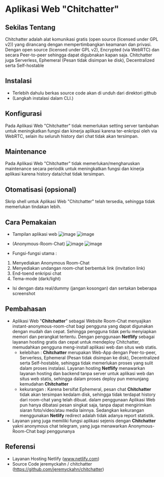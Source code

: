 # Aplikasi Web "Chitchatter"


## Sekilas Tentang

Chitchatter adalah alat komunikasi gratis (open source (licensed under GPL v2)) yang dirancang dengan mempertimbangkan keamanan dan privasi. 
Dengan open source (licensed under GPL v2), Encrypted (via WebRTC) dan secara Peer-to-peer sehingga dapat digubnakan kapan saja.
Chitchatter juga Serverless, Ephemeral (Pesan tidak disimpan ke disk), Decentralized serta Self-hostable

## Instalasi

- Terlebih dahulu berkas source code akan di unduh dari direktori github
- (Langkah instalasi dalam CLI.)


## Konfigurasi

Pada Aplikasi Web "Chitchatter" tidak memerlukan setting server tambahan untuk meningkatkan fungsi dan kinerja aplikasi karena ter-enkripsi oleh via WebRTC, selain itu seluruh history dari chat tidak akan tersimpan.


##  Maintenance
Pada Aplikasi Web "Chitchatter" tidak memerlukan/mengharuskan maintenance secara periodik untuk meningkatkan fungsi dan kinerja aplikasi karena history data/chat tidak tersimpan.


## Otomatisasi (opsional)
Skrip shell untuk Aplikasi Web "Chitchatter" telah tersedia, sehingga tidak memerlukan tindakan lebih.


## Cara Pemakaian

- Tampilan aplikasi web
![image](https://user-images.githubusercontent.com/104239245/196624435-43fb377e-7a0c-4339-8cc2-c4f84f2a81e4.png)
![image](https://user-images.githubusercontent.com/104239245/196624701-60283556-fed0-434b-a3d0-23da4e0b9db5.png)

- (Anonymous-Room-Chat)
![image](https://user-images.githubusercontent.com/104239245/196624969-74004f9c-9d41-44f9-9485-96888e32afd1.png)
![image](https://user-images.githubusercontent.com/104239245/196625155-5e4f6b0c-2652-4595-ada6-cdcbdca1736b.png)

- Fungsi-fungsi utama :
1. Menyediakan Anonymous Room-Chat
2. Menyediakan undangan room-chat berbentuk link (invitation link)
3. End-toend enkripsi chat
4. Tema-mode (dark/light)

- Isi dengan data real/dummy (jangan kosongan) dan sertakan beberapa screenshot


## Pembahasan

- Aplikasi Web "**Chitchatter**" sebagai Website Room-Chat menyajikan instant-anonymous-room-chat bagi pengguna yang dapat digunakan dengan mudah dan cepat. Sehingga pengguna tidak perlu menyiapkan memori dan perangkat tertentu. Dengan penggunaan **Netflify** sebagai layanan hosting gratis dan cepat untuk mendeploy Chitchatter, memudahkan pengguna meng-install aplikasi web dan situs web statis.
    - kelebihan : **Chitchatter** merupakan Web-App dengan Peer-to-peer, Serverless,  Ephemeral (Pesan tidak disimpan ke disk), Decentralized serta Self-hostable, sehingga tidak memerlukan proses yang sulit dalam proses instalasi. Layanan hosting **Netflify** menawarkan layanan hosting dan backend tanpa server untuk aplikasi web dan situs web statis, sehingga dalam proses deploy pun menunjang kemudahan **Chitchatter**  
    - kekurangan : Karena bersifat Ephemeral, pesan chat **Chitchatter** tidak akan tersimpan kedalam disk, sehingga tidak terdapat history dari room-chat yang telah dibuat. dalam penggunaan Aplikasi Web pun hanya dibatasi pesan singkat saja, tanpa dapat mengirimkan siaran foto/video/atau media lainnya. Sedangkan kekurangan menggunakan **Netlify** redirect adalah tidak adanya report statistik.
- Layanan yang juga memiliki fungsi aplikasi sejenis dengan **Chitchatter** yakni anonymous chat telegram, yang juga menawarkan Anonymous-Room-Chat bagi penggunanya


## Referensi
* Layanan Hosting Netlify (www.netlify.com)
* Source Code jeremyckahn / chitchatter (https://github.com/jeremyckahn/chitchatter)
